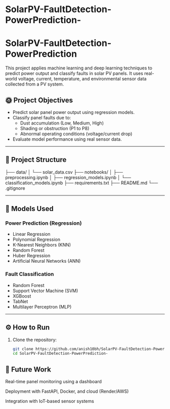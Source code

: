 # SolarPV-FaultDetection-PowerPrediction-
# SolarPV-FaultDetection-PowerPrediction

This project applies machine learning and deep learning techniques to predict power output and classify faults in solar PV panels. It uses real-world voltage, current, temperature, and environmental sensor data collected from a PV system.

## 🌞 Project Objectives

- Predict solar panel power output using regression models.
- Classify panel faults due to:
  - Dust accumulation (Low, Medium, High)
  - Shading or obstruction (P1 to P8)
  - Abnormal operating conditions (voltage/current drop)
- Evaluate model performance using real sensor data.

---

## 📂 Project Structure
├── data/
│   └── solar_data.csv
├── notebooks/
│   ├── preprocessing.ipynb
│   ├── regression_models.ipynb
│   └── classification_models.ipynb
├── requirements.txt
├── README.md
└── .gitignore

---

## 🧠 Models Used

### Power Prediction (Regression)
- Linear Regression
- Polynomial Regression
- K-Nearest Neighbors (KNN)
- Random Forest
- Huber Regression
- Artificial Neural Networks (ANN)

### Fault Classification
- Random Forest
- Support Vector Machine (SVM)
- XGBoost
- TabNet
- Multilayer Perceptron (MLP)

---

## ⚙️ How to Run

1. Clone the repository:
   ```bash
   git clone https://github.com/anish10bh/SolarPV-FaultDetection-PowerPrediction-.git
   cd SolarPV-FaultDetection-PowerPrediction-

## 📌 Future Work
Real-time panel monitoring using a dashboard

Deployment with FastAPI, Docker, and cloud (Render/AWS)

Integration with IoT-based sensor systems
